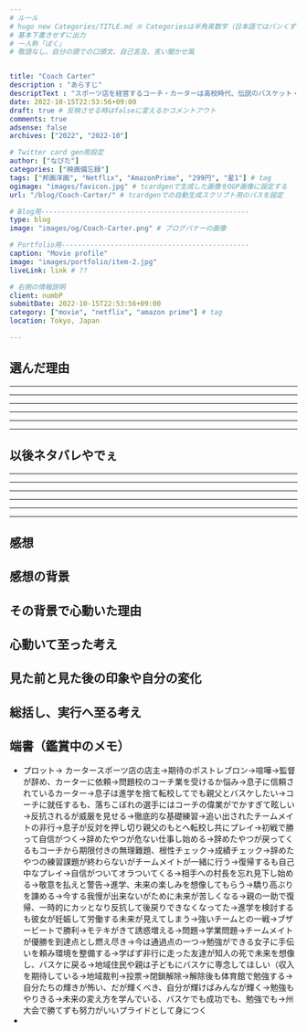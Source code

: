 ```yaml
---
# ルール
# hugo new Categories/TITLE.md ※ Categoriesは半角英数字（日本語ではパンくずリストが機能しない
# 基本下書きせずに出力
# 一人称「ぼく」
# 敬語なし、自分の頭での口頭文、自己言及、言い聞かせ風


title: "Coach Carter"
description : "あらすじ"
descriptText : "スポーツ店を経営するコーチ・カーターは高校時代、伝説のバスケット・ボール選手だった。ある日、カーターは母校のコーチとなる。しかし、そのチームは負けてばかりで生活態度もよくない、最悪のチームだった。"
date: 2022-10-15T22:53:56+09:00
draft: true # 反映させる時はfalseに変えるかコメントアウト
comments: true
adsense: false
archives: ["2022", "2022-10"]

# Twitter card gen用設定
author: ["なぴた"]
categories: ["映画備忘録"]
tags: ["邦画洋画", "Netflix", "AmazonPrime", "299円", "星1"] # tag
ogimage: "images/favicon.jpg" # tcardgenで生成した画像をOGP画像に設定する
url: "/blog/Coach-Carter/" # tcardgenでの自動生成スクリプト用のパスを設定

# Blog用---------------------------------------------------
type: blog
image: "images/og/Coach-Carter.png" # ブログバナーの画像

# Portfolio用----------------------------------------------
caption: "Movie profile"
image: "images/portfolio/item-2.jpg"
liveLink: link # ??

# 右側の情報説明
client: numbP
submitDate: 2022-10-15T22:53:56+09:00
category: ["movie", "netflix", "amazon prime"] # tag
location: Tokyo, Japan

---
```


## 選んだ理由



-------------------------
-------------------------
-------------------------
-------------------------
-------------------------
-------------------------
## 以後ネタバレやでぇ
-------------------------
-------------------------
-------------------------
-------------------------
-------------------------
-------------------------

## 感想



## 感想の背景



## その背景で心動いた理由



## 心動いて至った考え



## 見た前と見た後の印象や自分の変化



## 総括し、実行へ至る考え


## 端書（鑑賞中のメモ）
- プロット→ カータースポーツ店の店主→期待のポストレブロン→喧嘩→監督が辞め、カーターに依頼→問題校のコーチ業を受けるか悩み→息子に信頼されているカーター→息子は進学を捨て転校してでも親父とバスケしたい→コーチに就任するも、落ちこぼれの選手にはコーチの偉業がでかすぎて眩しい→反抗されるが威厳を見せる→徹底的な基礎練習→追い出されたチームメイトの非行→息子が反対を押し切り親父のもとへ転校し共にプレイ→初戦で勝って自信がつく→辞めたやつが危ない仕事し始める→辞めたやつが戻ってくるもコーチから期限付きの無理難題、根性チェック→成績チェック→辞めたやつの練習課題が終わらないがチームメイトが一緒に行う→復帰するも自己中なプレイ→自信がついてオラついてくる→相手への村長を忘れ見下し始める→敬意を払えと警告→進学、未来の楽しみを想像してもらう→驕り高ぶりを諫める→今する我慢が出来ないがために未来が苦しくなる→親の一助で復帰、一時的にカッとなり反抗して後戻りできなくなってた→進学を検討するも彼女が妊娠して労働する未来が見えてしまう→強いチームとの一戦→ブザービートで勝利→モテキがきて誘惑増える→問題→学業問題→チームメイトが優勝を到達点とし燃え尽き→今は通過点の一つ→勉強ができる女子に手伝いを頼み環境を整備する→学ばず非行に走った友達が知人の死で未来を想像し、バスケに戻る→地域住民や親は子どもにバスケに専念してほしい（収入を期待している→地域裁判→投票→閉鎖解除→解除後も体育館で勉強する→自分たちの輝きが怖い、だが輝くべき、自分が輝けばみんなが輝く→勉強もやりきる→未来の変え方を学んでいる、バスケでも成功でも、勉強でも→州大会で勝てずも努力がいいプライドとして身につく
- 